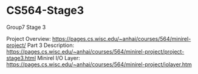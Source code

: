 # CS564-Stage3
Group7 Stage 3 


Project Overview: https://pages.cs.wisc.edu/~anhai/courses/564/minirel-project/
Part 3 Description: https://pages.cs.wisc.edu/~anhai/courses/564/minirel-project/project-stage3.html
Minirel I/O Layer: https://pages.cs.wisc.edu/~anhai/courses/564/minirel-project/iolayer.htm
